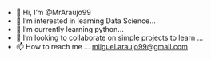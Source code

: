 - 👋 Hi, I’m @MrAraujo99
- 👀 I’m interested in learning Data Science...
- 🌱 I’m currently learning python...
- 💞️ I’m looking to collaborate on simple projects to learn ...
- 📫 How to reach me ... miiguel.araujo99@gmail.com

<!---
MrAraujo99/MrAraujo99 is a ✨ special ✨ repository because its `README.md` (this file) appears on your GitHub profile.
You can click the Preview link to take a look at your changes.
--->
